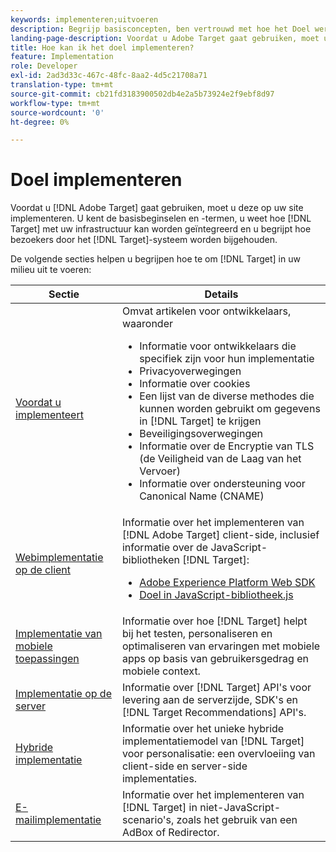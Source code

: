 ```yaml
---
keywords: implementeren;uitvoeren
description: Begrijp basisconcepten, ben vertrouwd met hoe het Doel werkt en met uw infrastructuur integreert, en begrijp hoe de bezoekers worden gevolgd.
landing-page-description: Voordat u Adobe Target gaat gebruiken, moet u het programma implementeren op uw site, enkele basisbeginselen en -termen begrijpen en vertrouwd zijn met de werking van Target.
title: Hoe kan ik het doel implementeren?
feature: Implementation
role: Developer
exl-id: 2ad3d33c-467c-48fc-8aa2-4d5c21708a71
translation-type: tm+mt
source-git-commit: cb21fd3183900502db4e2a5b73924e2f9ebf8d97
workflow-type: tm+mt
source-wordcount: '0'
ht-degree: 0%

---
```


# Doel implementeren

Voordat u [!DNL Adobe Target] gaat gebruiken, moet u deze op uw site implementeren. U kent de basisbeginselen en -termen, u weet hoe [!DNL Target] met uw infrastructuur kan worden geïntegreerd en u begrijpt hoe bezoekers door het [!DNL Target]-systeem worden bijgehouden.

De volgende secties helpen u begrijpen hoe te om [!DNL Target] in uw milieu uit te voeren:

| Sectie | Details |
| --- | --- |
| [Voordat u implementeert](c-considerations-before-you-implement-target/considerations-before-you-implement-target.md) | Omvat artikelen voor ontwikkelaars, waaronder<ul><li>Informatie voor ontwikkelaars die specifiek zijn voor hun implementatie</li><li>Privacyoverwegingen</li><li>Informatie over cookies<li>Een lijst van de diverse methodes die kunnen worden gebruikt om gegevens in [!DNL Target] te krijgen</li><li>Beveiligingsoverwegingen</li><li>Informatie over de Encryptie van TLS (de Veiligheid van de Laag van het Vervoer)</li><li>Informatie over ondersteuning voor Canonical Name (CNAME)</li></ul> |
| [Webimplementatie op de client](/help/c-implementing-target/c-implementing-target-for-client-side-web/implement-target-for-client-side-web.md) | Informatie over het implementeren van [!DNL Adobe Target] client-side, inclusief informatie over de JavaScript-bibliotheken [!DNL Target]:<ul><li>[Adobe Experience Platform Web SDK](/help/c-implementing-target/c-implementing-target-for-client-side-web/aep-web-sdk.md)</li><li>[Doel in JavaScript-bibliotheek.js](/help/c-implementing-target/c-implementing-target-for-client-side-web/c-how-atjs-works/how-atjs-works.md)</li></ul> |
| [Implementatie van mobiele toepassingen](/help/c-target-mobile-app/target-mobile-app.md) | Informatie over hoe [!DNL Target] helpt bij het testen, personaliseren en optimaliseren van ervaringen met mobiele apps op basis van gebruikersgedrag en mobiele context. |
| [Implementatie op de server](/help/c-implementing-target/c-api-and-sdk-overview/api-and-sdk-overview.md) | Informatie over [!DNL Target] API&#39;s voor levering aan de serverzijde, SDK&#39;s en [!DNL Target Recommendations] API&#39;s. |
| [Hybride implementatie](/help/c-implementing-target/hybrid-implementation.md) | Informatie over het unieke hybride implementatiemodel van [!DNL Target] voor personalisatie: een overvloeiing van client-side en server-side implementaties. |
| [E-mailimplementatie](c-non-javascript-based-implementation/non-javascript-based-implementation.md) | Informatie over het implementeren van [!DNL Target] in niet-JavaScript-scenario&#39;s, zoals het gebruik van een AdBox of Redirector. |
